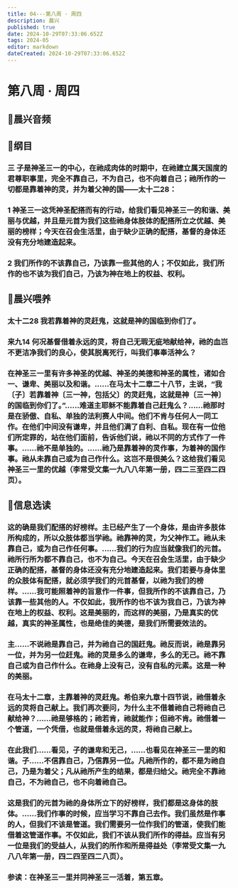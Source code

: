 ```yaml
---
title: 04---第八周 · 周四
description: 晨兴
published: true
date: 2024-10-29T07:33:06.652Z
tags: 2024-05
editor: markdown
dateCreated: 2024-10-29T07:33:06.652Z
---
```


# 第八周 · 周四

## 🎵晨兴音频

## 📖纲目

### 三   子是神圣三一的中心，在祂成肉体的时期中，在祂建立属天国度的君尊职事里，完全不靠自己，不为自己，也不向着自己；祂所作的一切都是靠着神的灵，并为着父神的国——太十二28：

### 1   神圣三一这凭神圣配搭而有的行动，给我们看见神圣三一的和谐、美丽与优越，并且是元首为我们这些祂身体肢体的配搭所立之优越、美丽的榜样；今天在召会生活里，由于缺少正确的配搭，基督的身体还没有充分地建造起来。

### 2   我们所作的不该靠自己，乃该靠一些其他的人；不仅如此，我们所作的也不该为我们自己，乃该为神在地上的权益、权利。

## 📖晨兴喂养

### 太十二28    我若靠着神的灵赶鬼，这就是神的国临到你们了。

### 来九14    何况基督借着永远的灵，将自己无瑕无疵地献给神，祂的血岂不更洁净我们的良心，使其脱离死行，叫我们事奉活神么？

### 在神圣三一里有许多神圣的优越、神圣的美德和神圣的属性，诸如合一、谦卑、美丽以及和谐。……在马太十二章二十八节，主说，“我〔子〕若靠着神〔三一神，包括父〕的灵赶鬼，这就是神〔三一神〕的国临到你们了。”……难道主耶稣不能靠着自己赶鬼么？……祂那时是在骄傲、自私、单独的法利赛人中间。他们不肯与任何人一同工作。在他们中间没有谦卑，并且他们满了自利、自私。现在有一位他们所定罪的，站在他们面前，告诉他们说，祂以不同的方式作了一件事。……祂不是单独的。……祂乃是靠着神的灵作事，为着神的国作事。祂从未靠自己或为自己作什么。这岂不是很美么？这给我们看见神圣三一里的优越（李常受文集一九八八年第一册，四二三至四二四页）。

## 📖信息选读

### 这的确是我们配搭的好榜样。主已经产生了一个身体，是由许多肢体所构成的，所以众肢体都当学祂。祂靠神的灵，为父神作工。祂从未靠自己，或为自己作任何事。……我们的行为应当就像我们的元首。祂所行所为都不靠自己，也不为自己。今天在召会生活里，由于缺少正确的配搭，基督的身体还没有充分地建造起来。我们若要与身体里的众肢体有配搭，就必须学我们的元首基督，以祂为我们的榜样。……我可能照着神的旨意作一件事，但我所作的不该靠自己，乃该靠一些其他的人。不仅如此，我所作的也不该为我自己，乃该为神在地上的权益、权利。这是美丽的，而这样的美丽，乃是真实的优越，真实的神圣属性，也是绝佳的美德，是我们所需要效法的。

### 主……不说祂是靠自己，并为祂自己的国赶鬼。祂反而说，祂是靠另一位，并为另一位赶鬼。祂的灵是多么的谦卑，多么的无己。祂不靠自己或为自己作什么。在祂身上没有己，没有自私的元素。这是一种的美丽。

### 在马太十二章，主靠着神的灵赶鬼。希伯来九章十四节说，祂借着永远的灵将自己献上。我们再次要问，为什么主不借着祂自己将祂自己献给神？……祂是够格的；祂若肯，祂就能作；但祂不肯。祂借着一个管道，一个凭借，也就是借着永远的灵，将祂自己献上。

### 在此我们……看见，子的谦卑和无己，……也看见在神圣三一里的和谐。子……不信靠自己，乃信靠另一位。凡祂所作的，都不是为祂自己，乃是为着父；凡从祂所产生的结果，都是归给父。祂完全不靠祂自己，不为祂自己，也不向着祂自己。

### 这是我们的元首为祂的身体所立下的好榜样，我们都是这身体的肢体。……我们作事的时候，应当学习不靠自己去作。我们虽然是作事的人，但我们不该是管道。我们需要另一位作我们的管道，使我们能借着这管道作事。不仅如此，我们不该从我们所作的得益。应当有另一位是我们的受益人，从我们的所作和所是得益处（李常受文集一九八八年第一册，四二四至四二八页）。

### 参读：在神圣三一里并同神圣三一活着，第五章。

<!-- Google tag (gtag.js) -->

<script async src="https://www.googletagmanager.com/gtag/js?id=G-1P8709Z16T"></script>
<script>
  window.dataLayer = window.dataLayer || [];
  function gtag(){dataLayer.push(arguments);}
  gtag('js', new Date());

  gtag('config', 'G-1P8709Z16T');
</script>